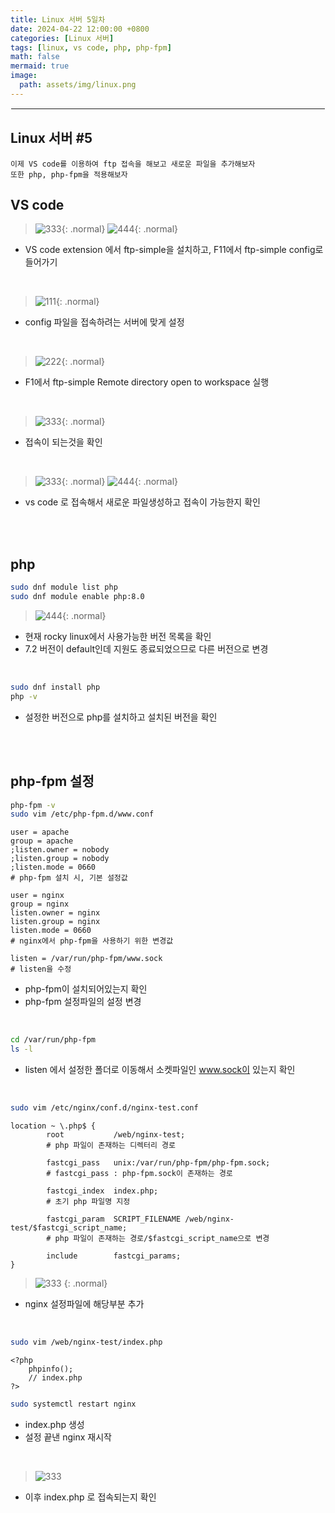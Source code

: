 ```yaml
---
title: Linux 서버 5일차
date: 2024-04-22 12:00:00 +0800
categories: [Linux 서버]
tags: [linux, vs code, php, php-fpm]
math: false
mermaid: true
image:
  path: assets/img/linux.png
---
```


<hr style="border:1px solid white">

## Linux 서버 #5
```
이제 VS code를 이용하여 ftp 접속을 해보고 새로운 파일을 추가해보자
또한 php, php-fpm을 적용해보자
```

## VS code
> ![333](https://github.com/alphathx13/alphathx13.github.io/assets/163115993/c86040a2-c078-4090-8618-367fd79bc2d8){: .normal} ![444](https://github.com/alphathx13/alphathx13.github.io/assets/163115993/11b847d9-7faa-47ea-b09c-7f72c128f785){: .normal}
- VS code extension 에서 ftp-simple을 설치하고, F11에서 ftp-simple config로 들어가기

<br/>

>![111](https://github.com/alphathx13/alphathx13.github.io/assets/163115993/8b8471a3-c7b3-48c0-a5f4-e97ca8492acc){: .normal}
- config 파일을 접속하려는 서버에 맞게 설정

<br/>

>![222](https://github.com/alphathx13/alphathx13.github.io/assets/163115993/3e847ec3-2f20-46b8-86ca-41acf4aa682f){: .normal}
- F1에서 ftp-simple Remote directory open to workspace 실행

<br/>

>![333](https://github.com/alphathx13/alphathx13.github.io/assets/163115993/ae1e3143-2859-46d2-9230-bf82d89fd484){: .normal}
- 접속이 되는것을 확인

<br/>

> ![333](https://github.com/alphathx13/alphathx13.github.io/assets/163115993/467e03ac-1c8f-4896-8896-97e15bab748c){: .normal} ![444](https://github.com/alphathx13/alphathx13.github.io/assets/163115993/16975bf6-2151-4641-a760-c1174e12fc73){: .normal}
- vs code 로 접속해서 새로운 파일생성하고 접속이 가능한지 확인

<br/><br/>

## php
```bash
sudo dnf module list php
sudo dnf module enable php:8.0
```
> ![444](https://github.com/alphathx13/alphathx13.github.io/assets/163115993/5b85a9f4-0906-43b4-a70c-b190ebb67128){: .normal}
- 현재 rocky linux에서 사용가능한 버전 목록을 확인
- 7.2 버전이 default인데 지원도 종료되었으므로 다른 버전으로 변경

<br/>

```bash
sudo dnf install php
php -v
```
- 설정한 버전으로 php를 설치하고 설치된 버전을 확인

<br/><br/>

## php-fpm 설정
```bash
php-fpm -v
sudo vim /etc/php-fpm.d/www.conf
```
```vim
user = apache
group = apache
;listen.owner = nobody
;listen.group = nobody
;listen.mode = 0660
# php-fpm 설치 시, 기본 설정값

user = nginx
group = nginx
listen.owner = nginx
listen.group = nginx
listen.mode = 0660
# nginx에서 php-fpm을 사용하기 위한 변경값
```
```vim
listen = /var/run/php-fpm/www.sock
# listen을 수정
```
- php-fpm이 설치되어있는지 확인
- php-fpm 설정파일의 설정 변경

<br/>

```bash
cd /var/run/php-fpm
ls -l
```
- listen 에서 설정한 폴더로 이동해서 소켓파일인 www.sock이 있는지 확인

<br/>

```bash
sudo vim /etc/nginx/conf.d/nginx-test.conf
```
```vim
location ~ \.php$ {
        root           /web/nginx-test;
        # php 파일이 존재하는 디렉터리 경로
        
        fastcgi_pass   unix:/var/run/php-fpm/php-fpm.sock;
        # fastcgi_pass : php-fpm.sock이 존재하는 경로
        
        fastcgi_index  index.php;
        # 초기 php 파일명 지정
        
        fastcgi_param  SCRIPT_FILENAME /web/nginx-test/$fastcgi_script_name;
        # php 파일이 존재하는 경로/$fastcgi_script_name으로 변경

        include        fastcgi_params;
}
```
> ![333](https://github.com/alphathx13/alphathx13.github.io/assets/163115993/a10856c7-b7f1-40b2-b34b-e6176983d179)
{: .normal}
- nginx 설정파일에 해당부분 추가

<br/>

```bash
sudo vim /web/nginx-test/index.php
```
```vim
<?php
	phpinfo();
	// index.php
?>
```
```bash
sudo systemctl restart nginx
```
- index.php 생성
- 설정 끝낸 nginx 재시작

<br/>

> ![333](https://github.com/alphathx13/alphathx13.github.io/assets/163115993/8e59215b-61cd-43fe-a6a2-496c8d2c9041)
- 이후 index.php 로 접속되는지 확인